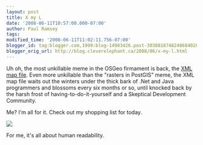 ```yaml
---
layout: post
title: X my L
date: '2008-06-11T10:57:00.000-07:00'
author: Paul Ramsey
tags: 
modified_time: '2008-06-11T11:02:11.756-07:00'
blogger_id: tag:blogger.com,1999:blog-14903426.post-3038818748248684028
blogger_orig_url: http://blog.cleverelephant.ca/2008/06/x-my-l.html
---
```


Uh oh, the most unkillable meme in the OSGeo firmament is back, the [XML map file](http://www.nabble.com/mapObject-serialization-in-C--%28variant%29-ts17739919.html#a17762193).  Even more unkillable than the "rasters in PostGIS" meme, the XML map file waits out the winters under the thick bark of .Net and Java programmers and blossoms every six months or so, until knocked back by the harsh frost of having-to-do-it-yourself and a Skeptical Development Community.

Me? I'm all for it. Check out my shopping list for today.

<img src="http://farm4.static.flickr.com/3157/2570275163_45a112e8cd.jpg?v=0" />

For me, it's all about human readability.

